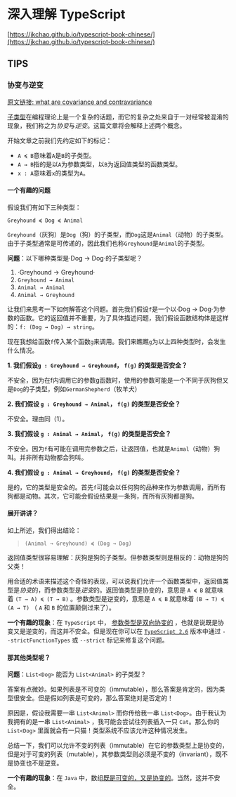 # 深入理解 TypeScript

[https://jkchao.github.io/typescript-book-chinese/](https://jkchao.github.io/typescript-book-chinese/)

## TIPS

### 协变与逆变

[原文链接: what are covariance and contravariance](https://www.stephanboyer.com/post/132/what-are-covariance-and-contravariance)

[子类型](https://en.wikipedia.org/wiki/Subtyping)在编程理论上是一个复杂的话题，而它的复杂之处来自于一对经常被混淆的现象，我们称之为*协变*与*逆变*。这篇文章将会解释上述两个概念。

开始文章之前我们先约定如下的标记：

- `A ≼ B`意味着`A`是`B`的子类型。
- `A → B`指的是以`A`为参数类型，以`B`为返回值类型的函数类型。
- `x : A`意味着`x`的类型为`A`。

#### 一个有趣的问题

假设我们有如下三种类型：

`Greyhound ≼ Dog ≼ Animal`

`Greyhound`（灰狗）是`Dog`（狗）的子类型，而`Dog`这是`Animal`（动物）的子类型。由于子类型通常是可传递的，因此我们也称`Greyhound`是`Animal`的子类型。

**问题**：以下哪种类型是·Dog → Dog·的子类型呢？

1. ·Greyhound → Greyhound·
2. `Greyhound → Animal`
3. `Animal → Animal`
4. `Animal → Greyhound`

让我们来思考一下如何解答这个问题。首先我们假设`f`是一个以·Dog → Dog·为参数的函数。它的返回值并不重要，为了具体描述问题，我们假设函数结构体是这样的：`f: (Dog → Dog) → string`。

现在我想给函数`f`传入某个函数`g`来调用。我们来瞧瞧`g`为以上四种类型时，会发生什么情况。

**1. 我们假设`g : Greyhound → Greyhound`， `f(g)` 的类型是否安全？**

不安全，因为在f内调用它的参数g函数时，使用的参数可能是一个不同于灰狗但又是`Dog`的子类型，例如`GermanShepherd`（牧羊犬）

**2. 我们假设 `g : Greyhound → Animal`， `f(g)` 的类型是否安全？**

不安全。理由同（1）。

**3. 我们假设 `g : Animal → Animal`， `f(g)` 的类型是否安全？**

不安全。因为`f`有可能在调用完参数之后，让返回值，也就是`Animal`（动物）狗叫。并非所有动物都会狗叫。

**4. 我们假设 `g : Animal → Greyhound`， `f(g)` 的类型是否安全？**

是的，它的类型是安全的。首先`f`可能会以任何狗的品种来作为参数调用，而所有狗都是动物。其次，它可能会假设结果是一条狗，而所有灰狗都是狗。

#### 展开讲讲？

如上所述，我们得出结论：

> ```
> (Animal → Greyhound) ≼ (Dog → Dog)
> ```

返回值类型很容易理解：灰狗是狗的子类型。但参数类型则是相反的：动物是狗的父类！

用合适的术语来描述这个奇怪的表现，可以说我们允许一个函数类型中，返回值类型是*协变*的，而参数类型是*逆变*的。返回值类型是协变的，意思是 `A ≼ B` 就意味着 `(T → A) ≼ (T → B)` 。参数类型是逆变的，意思是 `A ≼ B` 就意味着 `(B → T) ≼ (A → T)` （ `A` 和 `B` 的位置颠倒过来了）。

**一个有趣的现象**：在 `TypeScript` 中， [参数类型是双向协变的](https://github.com/Microsoft/TypeScript/wiki/FAQ#why-are-function-parameters-bivariant) ，也就是说既是协变又是逆变的，而这并不安全。但是现在你可以在 [`TypeScript 2.6`](https://www.typescriptlang.org/docs/handbook/release-notes/typescript-2-6.html) 版本中通过 `--strictFunctionTypes` 或 `--strict` 标记来修复这个问题。

#### 那其他类型呢？

**问题**：`List<Dog>` 能否为 `List<Animal>` 的子类型？

答案有点微妙。如果列表是不可变的（immutable），那么答案是肯定的，因为类型很安全。但是假如列表是可变的，那么答案绝对是否定的！

原因是，假设我需要一串 `List<Animal>` 而你传给我一串 `List<Dog>`。由于我认为我拥有的是一串 `List<Animal>` ，我可能会尝试往列表插入一只 `Cat`。那么你的 `List<Dog>` 里面就会有一只猫！类型系统不应该允许这种情况发生。

总结一下，我们可以允许不变的列表（immutable）在它的参数类型上是协变的，但是对于可变的列表（mutable），其参数类型则必须是不变的（invariant），既不是协变也不是逆变。

**一个有趣的现象**：在 `Java` 中，数组[既是可变的，又是协变的](https://en.wikipedia.org/wiki/Covariance_and_contravariance_(computer_science)#Covariant_arrays_in_Java_and_C.23)。当然，这并不安全。